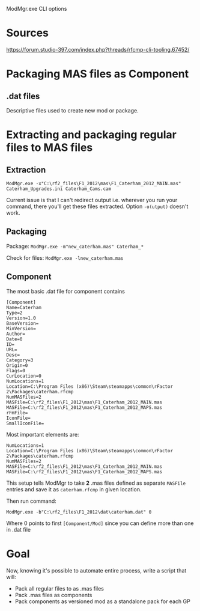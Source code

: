 ModMgr.exe CLI options

# Sources
https://forum.studio-397.com/index.php?threads/rfcmp-cli-tooling.67452/

# Packaging MAS files as Component
## .dat files
Descriptive files used to create new mod or package.

# Extracting and packaging regular files to MAS files
## Extraction
```
ModMgr.exe -x"C:\rf2_files\F1_2012\mas\F1_Caterham_2012_MAIN.mas" Caterham_Upgrades.ini Caterham_Cams.cam
```
Current issue is that I can't redirect output i.e. wherever you run your command, there you'll get these files extracted. Option `-o(utput)` doesn't work.

## Packaging
Package:
`ModMgr.exe -m"new_caterham.mas" Caterham_*`

Check for files:
`ModMgr.exe -lnew_caterham.mas`
## Component
The most basic .dat file for component contains
```
[Component]
Name=Caterham
Type=2
Version=1.0
BaseVersion=
MinVersion=
Author=
Date=0
ID=
URL=
Desc=
Category=3
Origin=0
Flags=0
CurLocation=0
NumLocations=1
Location=C:\Program Files (x86)\Steam\steamapps\common\rFactor 2\Packages\caterham.rfcmp
NumMASFiles=2 
MASFile=C:\rf2_files\F1_2012\mas\F1_Caterham_2012_MAIN.mas
MASFile=C:\rf2_files\F1_2012\mas\F1_Caterham_2012_MAPS.mas
rFmFile=
IconFile=
SmallIconFile=
```
Most important elements are:
```
NumLocations=1
Location=C:\Program Files (x86)\Steam\steamapps\common\rFactor 2\Packages\caterham.rfcmp
NumMASFiles=2 
MASFile=C:\rf2_files\F1_2012\mas\F1_Caterham_2012_MAIN.mas
MASFile=C:\rf2_files\F1_2012\mas\F1_Caterham_2012_MAPS.mas
```
This setup tells ModMgr to take **2** .mas files defined as separate `MASFile` entries and save it as `caterham.rfcmp` in given location.

Then run command:
```
ModMgr.exe -b"C:\rf2_files\F1_2012\dat\caterham.dat" 0
```
Where 0 points to first `[Component/Mod]` since you can define more than one in .dat file
# Goal
Now, knowing it's possible to automate entire process, write a script that will:
- Pack all regular files to as .mas files
- Pack .mas files as components
- Pack components as versioned mod as a standalone pack for each GP
